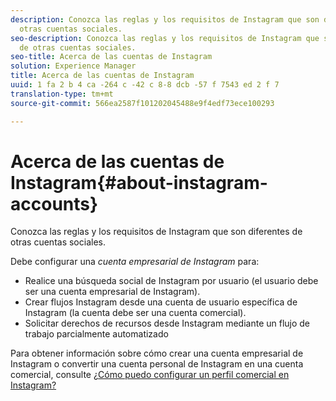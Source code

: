```yaml
---
description: Conozca las reglas y los requisitos de Instagram que son diferentes de
  otras cuentas sociales.
seo-description: Conozca las reglas y los requisitos de Instagram que son diferentes
  de otras cuentas sociales.
seo-title: Acerca de las cuentas de Instagram
solution: Experience Manager
title: Acerca de las cuentas de Instagram
uuid: 1 fa 2 b 4 ca -264 c -42 c 8-8 dcb -57 f 7543 ed 2 f 7
translation-type: tm+mt
source-git-commit: 566ea2587f101202045488e9f4edf73ece100293

---
```



# Acerca de las cuentas de Instagram{#about-instagram-accounts}

Conozca las reglas y los requisitos de Instagram que son diferentes de otras cuentas sociales.

Debe configurar una *cuenta empresarial de Instagram* para:

* Realice una búsqueda social de Instagram por usuario (el usuario debe ser una cuenta empresarial de Instagram).
* Crear flujos Instagram desde una cuenta de usuario específica de Instagram (la cuenta debe ser una cuenta comercial).
* Solicitar derechos de recursos desde Instagram mediante un flujo de trabajo parcialmente automatizado

Para obtener información sobre cómo crear una cuenta empresarial de Instagram o convertir una cuenta personal de Instagram en una cuenta comercial, consulte [¿Cómo puedo configurar un perfil comercial en Instagram?](https://www.facebook.com/help/502981923235522)
